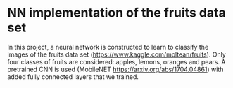 # NN implementation of the fruits data set

In this project, a neural network is constructed to learn to classify the images of the fruits data set (https://www.kaggle.com/moltean/fruits). Only four classes of fruits are considered: apples, lemons, oranges and pears. A pretrained CNN is used (MobileNET  https://arxiv.org/abs/1704.04861) with added fully connected layers that we trained.
